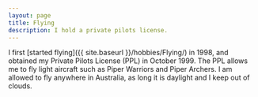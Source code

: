 ```yaml
---
layout: page
title: Flying
description: I hold a private pilots license.
---
```


I first [started flying]({{ site.baseurl }}/hobbies/Flying/)
in 1998, and obtained my Private Pilots
License (PPL) in October 1999. The PPL allows me to fly light aircraft such as
Piper Warriors and Piper Archers. I am allowed to fly anywhere in Australia, as
long it is daylight and I keep out of clouds.
